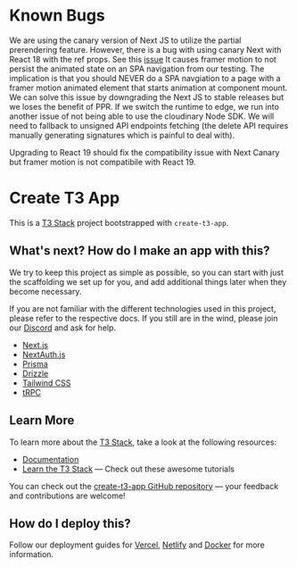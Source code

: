 
# Known Bugs

We are using the canary version of Next JS to utilize the partial prerendering feature.
However, there is a bug with using canary Next with React 18 with the ref props. See this [issue](https://github.com/radix-ui/primitives/issues/2769)
It causes framer motion to not persist the animated state on an SPA navigation from our testing. The implication is that you should NEVER do a SPA navgiation to a page with a framer motion animated element that starts animation at component mount. We can solve this issue by downgrading the Next JS to stable releases but we loses the benefit of PPR. If we switch the runtime to edge, we run into another issue of not being able to use the cloudinary Node SDK. We will need to fallback to unsigned API endpoints fetching (the delete API requires manually generating signatures which is painful to deal with).

Upgrading to React 19 should fix the compatibility issue with Next Canary but framer motion is not compatibile with React 19.

# Create T3 App

This is a [T3 Stack](https://create.t3.gg/) project bootstrapped with `create-t3-app`.

## What's next? How do I make an app with this?

We try to keep this project as simple as possible, so you can start with just the scaffolding we set up for you, and add additional things later when they become necessary.

If you are not familiar with the different technologies used in this project, please refer to the respective docs. If you still are in the wind, please join our [Discord](https://t3.gg/discord) and ask for help.

- [Next.js](https://nextjs.org)
- [NextAuth.js](https://next-auth.js.org)
- [Prisma](https://prisma.io)
- [Drizzle](https://orm.drizzle.team)
- [Tailwind CSS](https://tailwindcss.com)
- [tRPC](https://trpc.io)

## Learn More

To learn more about the [T3 Stack](https://create.t3.gg/), take a look at the following resources:

- [Documentation](https://create.t3.gg/)
- [Learn the T3 Stack](https://create.t3.gg/en/faq#what-learning-resources-are-currently-available) — Check out these awesome tutorials

You can check out the [create-t3-app GitHub repository](https://github.com/t3-oss/create-t3-app) — your feedback and contributions are welcome!

## How do I deploy this?

Follow our deployment guides for [Vercel](https://create.t3.gg/en/deployment/vercel), [Netlify](https://create.t3.gg/en/deployment/netlify) and [Docker](https://create.t3.gg/en/deployment/docker) for more information.
